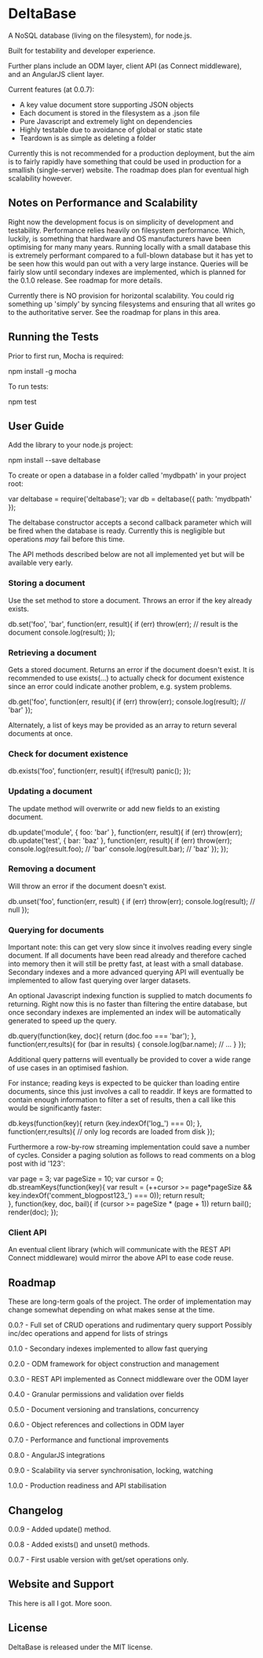 DeltaBase
=========

A NoSQL database (living on the filesystem), for node.js.

Built for testability and developer experience.

Further plans include an ODM layer, client API (as Connect middleware), and an AngularJS client layer.

Current features (at 0.0.7):

  - A key value document store supporting JSON objects
  - Each document is stored in the filesystem as a .json file
  - Pure Javascript and extremely light on dependencies
  - Highly testable due to avoidance of global or static state
  - Teardown is as simple as deleting a folder

Currently this is not recommended for a production deployment, but the aim is to fairly rapidly
have something that could be used in production for a smallish (single-server) website. The roadmap
does plan for eventual high scalability however.

Notes on Performance and Scalability
------------------------------------

Right now the development focus is on simplicity of development and testability. Performance relies
heavily on filesystem performance. Which, luckily, is something that hardware and OS manufacturers
have been optimising for many many years. Running locally with a small database this is extremely
performant compared to a full-blown database but it has yet to be seen how this would pan out with
a very large instance. Queries will be fairly slow until secondary indexes are implemented, which
is planned for the 0.1.0 release. See roadmap for more details.

Currently there is NO provision for horizontal scalability. You could rig something up 'simply' by
syncing filesystems and ensuring that all writes go to the authoritative server. See the roadmap
for plans in this area.

Running the Tests
-----------------

Prior to first run, Mocha is required:

  npm install -g mocha

To run tests:

  npm test

User Guide
----------

Add the library to your node.js project:

  npm install --save deltabase

To create or open a database in a folder called 'mydbpath' in your project root:

  var deltabase = require('deltabase');
  var db = deltabase({ path: 'mydbpath' });

The deltabase constructor accepts a second callback parameter which will be fired
when the database is ready. Currently this is negligible but operations *may* fail
before this time.

The API methods described below are not all implemented yet but will be available
very early.

### Storing a document

Use the set method to store a document. Throws an error if the key already exists.

  db.set('foo', 'bar', function(err, result){
    if (err) throw(err);
    // result is the document
    console.log(result);
  });

### Retrieving a document

Gets a stored document. Returns an error if the document doesn't exist. It is recommended
to use exists(...) to actually check for document existence since an error could indicate
another problem, e.g. system problems.

  db.get('foo', function(err, result){
    if (err) throw(err);
    console.log(result);
    // 'bar'
  });

Alternately, a list of keys may be provided as an array to return several documents
at once.

### Check for document existence

  db.exists('foo', function(err, result){
    if(!result)
      panic();
  });

### Updating a document

The update method will overwrite or add new fields to an existing document.

  db.update('module', { foo: 'bar' }, function(err, result){
    if (err) throw(err);
    db.update('test', { bar: 'baz' }, function(err, result){
      if (err) throw(err);
      console.log(result.foo); // 'bar'
      console.log(result.bar); // 'baz'
    });
  });

### Removing a document

Will throw an error if the document doesn't exist.

  db.unset('foo', function(err, result) {
    if (err) throw(err);
    console.log(result); // null
  });

### Querying for documents

Important note: this can get very slow since it involves reading every single document.
If all documents have been read already and therefore cached into memory then it will still
be pretty fast, at least with a small database. Secondary indexes and a more advanced querying
API will eventually be implemented to allow fast querying over larger datasets.

An optional Javascript indexing function is supplied to match documents fo returning. Right now
this is no faster than filtering the entire database, but once secondary indexes are implemented
an index will be automatically generated to speed up the query.

  db.query(function(key, doc){
    return (doc.foo === 'bar');
  }, function(err,results){
    for (bar in results) {
      console.log(bar.name); // ...
    }
  });

Additional query patterns will eventually be provided to cover a wide range of use cases
in an optimised fashion.

For instance; reading keys is expected to be quicker than loading entire documents, since this
just involves a call to readdir. If keys are formatted to contain enough information to filter a
set of results, then a call like this would be significantly faster:

  db.keys(function(key){
    return (key.indexOf('log_') === 0);
  }, function(err,results){
    // only log records are loaded from disk
  });

Furthermore a row-by-row streaming implementation could save a number of cycles. Consider a paging
solution as follows to read comments on a blog post with id '123':

  var page = 3;
  var pageSize = 10;
  var cursor = 0;
  db.streamKeys(function(key){
    var result = (++cursor >= page*pageSize && key.indexOf('comment_blogpost123_') === 0));
    return result;    
  }, function(key, doc, bail){
    if (cursor >= pageSize * (page + 1))
      return bail();
    render(doc);
  });

### Client API

An eventual client library (which will communicate with the REST API Connect middleware) would
mirror the above API to ease code reuse.

Roadmap
-------

These are long-term goals of the project. The order of implementation may change somewhat
depending on what makes sense at the time.

0.0.? - Full set of CRUD operations and rudimentary query support
        Possibly inc/dec operations and append for lists of strings

0.1.0 - Secondary indexes implemented to allow fast querying

0.2.0 - ODM framework for object construction and management

0.3.0 - REST API implemented as Connect middleware over the ODM layer

0.4.0 - Granular permissions and validation over fields

0.5.0 - Document versioning and translations, concurrency

0.6.0 - Object references and collections in ODM layer

0.7.0 - Performance and functional improvements

0.8.0 - AngularJS integrations

0.9.0 - Scalability via server synchronisation, locking, watching

1.0.0 - Production readiness and API stabilisation

Changelog
---------

0.0.9 - Added update() method.

0.0.8 - Added exists() and unset() methods.

0.0.7 - First usable version with get/set operations only.

Website and Support
-------------------

This here is all I got. More soon.

License
-------

DeltaBase is released under the MIT license.
